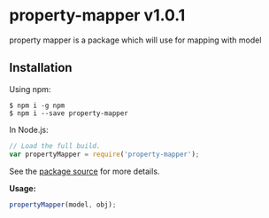# property-mapper v1.0.1
property mapper is a package which will use for mapping with model
## Installation

Using npm:
```shell
$ npm i -g npm
$ npm i --save property-mapper
```

In Node.js:
```js
// Load the full build.
var propertyMapper = require('property-mapper');

```

See the [package source](https://github.com/nhs047/property-mapper) for more details.

**Usage:**<br>
```js
propertyMapper(model, obj);

```